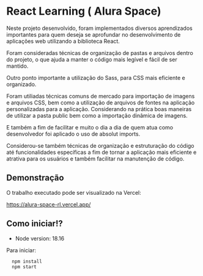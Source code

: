 
# React Learning ( Alura Space)

Neste projeto desenvolvido, foram implementados diversos aprendizados importantes para quem deseja se aprofundar no desenvolvimento de aplicações web utilizando a biblioteca React.

Foram consideradas técnicas de organização de pastas e arquivos dentro do projeto, o que ajuda a manter o código mais legível e fácil de ser mantido.

Outro ponto importante a utilização do Sass, para CSS mais eficiente e organizado.

Foram utiliadas técnicas comuns de mercado para importação de imagens e arquivos CSS, bem como a utilização de arquivos de fontes na aplicação personalizadas para a aplicação. Considerando na prática boas maneiras de utilizar a pasta public bem como a importação dinâmica de imagens.

E também a fim de facilitar e muito o dia a dia de quem atua como desenvolvedor foi aplicado o uso de absolut imports.

Considerou-se também  técnicas de organização e estruturação do código até funcionalidades específicas a fim de tornar a aplicação mais eficiente e atrativa para os usuários e também facilitar na manutenção de código.


## Demonstração

O trabalho executado pode ser visualizado na Vercel:

https://alura-space-rl.vercel.app/

## Como iniciar!?

- Node version: 18.16

Para iniciar:

```bash
  npm install
  npm start
```
